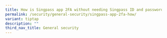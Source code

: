 ```yaml
---
title: How is Singpass app 2FA without needing Singpass ID and password?
permalink: /security/general-security/singpass-app-2fa-how/
variant: tiptap
description: ""
third_nav_title: General security
---
```

